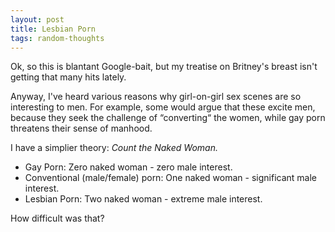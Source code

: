 ```yaml
---
layout: post
title: Lesbian Porn
tags: random-thoughts
---
```

Ok, so this is blantant Google-bait, but my treatise on Britney's breast isn't getting that many hits lately.

Anyway, I've heard various reasons why girl-on-girl sex scenes are so interesting to men.  For example, some would argue that these excite men, because they seek the challenge of &#8220;converting&#8220; the women, while gay porn threatens their sense of manhood.

I have a simplier theory:  *Count the Naked Woman.*

 * Gay Porn: Zero naked woman - zero male interest.
 * Conventional (male/female) porn: One naked woman - significant male interest.
 * Lesbian Porn: Two naked woman - extreme male interest.
 
How difficult was that?
